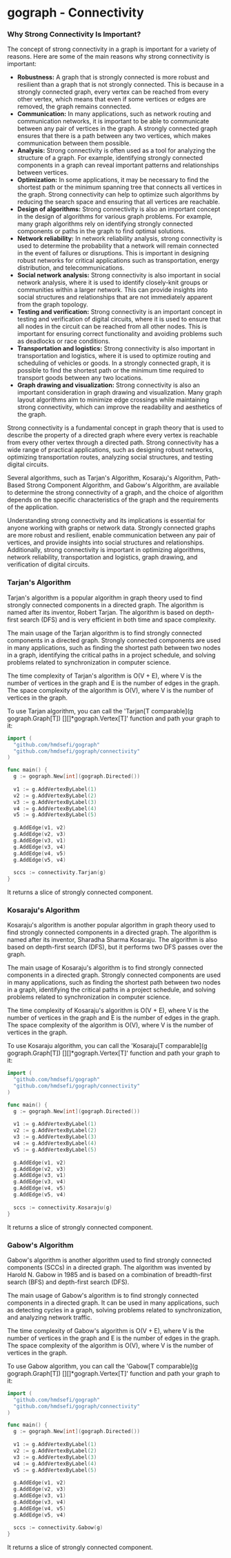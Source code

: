 # gograph - Connectivity

### Why Strong Connectivity Is Important?

The concept of strong connectivity in a graph is important for a variety of reasons. Here are some of the
main reasons why strong connectivity is important:

- **Robustness:** A graph that is strongly connected is more robust and resilient than a graph that is not
  strongly connected. This is because in a strongly connected graph, every vertex can be reached from every
  other vertex, which means that even if some vertices or edges are removed, the graph remains connected.
- **Communication:** In many applications, such as network routing and communication networks, it is important
  to be able to communicate between any pair of vertices in the graph. A strongly connected graph ensures that
  there is a path between any two vertices, which makes communication between them possible.
- **Analysis:** Strong connectivity is often used as a tool for analyzing the structure of a graph. For example,
  identifying strongly connected components in a graph can reveal important patterns and relationships between vertices.
- **Optimization:** In some applications, it may be necessary to find the shortest path or the minimum spanning
  tree that connects all vertices in the graph. Strong connectivity can help to optimize such algorithms by
  reducing the search space and ensuring that all vertices are reachable.
- **Design of algorithms:** Strong connectivity is also an important concept in the design of algorithms for
  various graph problems. For example, many graph algorithms rely on identifying strongly connected components
  or paths in the graph to find optimal solutions.
- **Network reliability:** In network reliability analysis, strong connectivity is used to determine the
  probability that a network will remain connected in the event of failures or disruptions. This is important
  in designing robust networks for critical applications such as transportation, energy distribution, and
  telecommunications.
- **Social network analysis:** Strong connectivity is also important in social network analysis, where it is
  used to identify closely-knit groups or communities within a larger network. This can provide insights into
  social structures and relationships that are not immediately apparent from the graph topology.
- **Testing and verification:** Strong connectivity is an important concept in testing and verification of digital
  circuits, where it is used to ensure that all nodes in the circuit can be reached from all other nodes.
  This is important for ensuring correct functionality and avoiding problems such as deadlocks or race conditions.
- **Transportation and logistics:** Strong connectivity is also important in transportation and logistics,
  where it is used to optimize routing and scheduling of vehicles or goods. In a strongly connected graph,
  it is possible to find the shortest path or the minimum time required to transport goods between any two locations.
- **Graph drawing and visualization:** Strong connectivity is also an important consideration in graph drawing and
  visualization. Many graph layout algorithms aim to minimize edge crossings while maintaining strong connectivity,
  which can improve the readability and aesthetics of the graph.

Strong connectivity is a fundamental concept in graph theory that is used to describe the property of a
directed graph where every vertex is reachable from every other vertex through a directed path. Strong
connectivity has a wide range of practical applications, such as designing robust networks, optimizing
transportation routes, analyzing social structures, and testing digital circuits.

Several algorithms, such as Tarjan's Algorithm, Kosaraju's Algorithm, Path-Based Strong Component Algorithm,
and Gabow's Algorithm, are available to determine the strong connectivity of a graph, and the choice of
algorithm depends on the specific characteristics of the graph and the requirements of the application.

Understanding strong connectivity and its implications is essential for anyone working with graphs or
network data. Strongly connected graphs are more robust and resilient, enable communication between
any pair of vertices, and provide insights into social structures and relationships. Additionally,
strong connectivity is important in optimizing algorithms, network reliability, transportation and
logistics, graph drawing, and verification of digital circuits.

### Tarjan's Algorithm

Tarjan's algorithm is a popular algorithm in graph theory used to find strongly connected components
in a directed graph. The algorithm is named after its inventor, Robert Tarjan. The algorithm is based
on depth-first search (DFS) and is very efficient in both time and space complexity.

The main usage of the Tarjan algorithm is to find strongly connected components in a directed graph.
Strongly connected components are used in many applications, such as finding the shortest path between
two nodes in a graph, identifying the critical paths in a project schedule, and solving problems related
to synchronization in computer science.

The time complexity of Tarjan's algorithm is O(V + E), where V is the number of vertices in the graph
and E is the number of edges in the graph. The space complexity of the algorithm is O(V), where V is
the number of vertices in the graph.

To use Tarjan algorithm, you can call the 'Tarjan[T comparable](g gograph.Graph[T]) [][]*gograph.Vertex[T]' function
and path your graph to it:

```go
import (
  "github.com/hmdsefi/gograph"
  "github.com/hmdsefi/gograph/connectivity"
)

func main() {
  g := gograph.New[int](gograph.Directed())
  
  v1 := g.AddVertexByLabel(1)
  v2 := g.AddVertexByLabel(2)
  v3 := g.AddVertexByLabel(3)
  v4 := g.AddVertexByLabel(4)
  v5 := g.AddVertexByLabel(5)
  
  g.AddEdge(v1, v2)
  g.AddEdge(v2, v3)
  g.AddEdge(v3, v1)
  g.AddEdge(v3, v4)
  g.AddEdge(v4, v5)
  g.AddEdge(v5, v4)
  
  sccs := connectivity.Tarjan(g)
}
```

It returns a slice of strongly connected component.

### Kosaraju's Algorithm

Kosaraju's algorithm is another popular algorithm in graph theory used to find strongly connected
components in a directed graph. The algorithm is named after its inventor, Sharadha Sharma Kosaraju.
The algorithm is also based on depth-first search (DFS), but it performs two DFS passes over the graph.

The main usage of Kosaraju's algorithm is to find strongly connected components in a directed graph.
Strongly connected components are used in many applications, such as finding the shortest path between
two nodes in a graph, identifying the critical paths in a project schedule, and solving problems related
to synchronization in computer science.

The time complexity of Kosaraju's algorithm is O(V + E), where V is the number of vertices in the graph
and E is the number of edges in the graph. The space complexity of the algorithm is O(V), where V is
the number of vertices in the graph.

To use Kosaraju algorithm, you can call the 'Kosaraju[T comparable](g gograph.Graph[T]) [][]*gograph.Vertex[T]' function
and path your graph to it:

```go
import (
  "github.com/hmdsefi/gograph"
  "github.com/hmdsefi/gograph/connectivity"
)

func main() {
  g := gograph.New[int](gograph.Directed())
  
  v1 := g.AddVertexByLabel(1)
  v2 := g.AddVertexByLabel(2)
  v3 := g.AddVertexByLabel(3)
  v4 := g.AddVertexByLabel(4)
  v5 := g.AddVertexByLabel(5)
  
  g.AddEdge(v1, v2)
  g.AddEdge(v2, v3)
  g.AddEdge(v3, v1)
  g.AddEdge(v3, v4)
  g.AddEdge(v4, v5)
  g.AddEdge(v5, v4)
  
  sccs := connectivity.Kosaraju(g)
}
```

It returns a slice of strongly connected component.

### Gabow's Algorithm

Gabow's algorithm is another algorithm used to find strongly connected components (SCCs) in a directed graph.
The algorithm was invented by Harold N. Gabow in 1985 and is based on a combination of breadth-first search (BFS)
and depth-first search (DFS).

The main usage of Gabow's algorithm is to find strongly connected components in a directed graph. It can be used
in many applications, such as detecting cycles in a graph, solving problems related to synchronization,
and analyzing network traffic.

The time complexity of Gabow's algorithm is O(V + E), where V is the number of vertices in the graph and E
is the number of edges in the graph. The space complexity of the algorithm is O(V), where V is the number
of vertices in the graph.

To use Gabow algorithm, you can call the 'Gabow[T comparable](g gograph.Graph[T]) [][]*gograph.Vertex[T]' function
and path your graph to it:

```go
import (
  "github.com/hmdsefi/gograph"
  "github.com/hmdsefi/gograph/connectivity"
)

func main() {
  g := gograph.New[int](gograph.Directed())
  
  v1 := g.AddVertexByLabel(1)
  v2 := g.AddVertexByLabel(2)
  v3 := g.AddVertexByLabel(3)
  v4 := g.AddVertexByLabel(4)
  v5 := g.AddVertexByLabel(5)
  
  g.AddEdge(v1, v2)
  g.AddEdge(v2, v3)
  g.AddEdge(v3, v1)
  g.AddEdge(v3, v4)
  g.AddEdge(v4, v5)
  g.AddEdge(v5, v4)
  
  sccs := connectivity.Gabow(g)
}
```

It returns a slice of strongly connected component.
